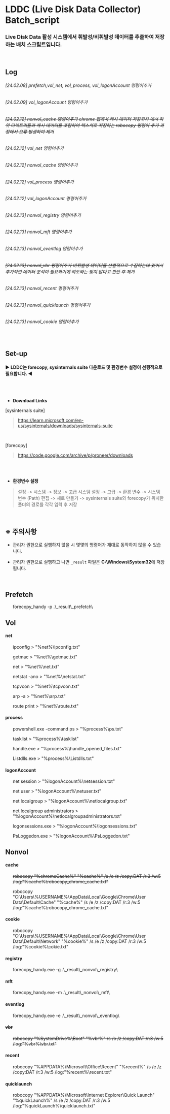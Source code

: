 # LDDC (Live Disk Data Collector) Batch_script
### Live Disk Data 활성 시스템에서 휘발성/비휘발성 데이터를 추출하여 저장하는 배치 스크립트입니다.

<br>

## Log
###### [24.02.08] prefetch,vol_net, vol_process, vol_logonAccount 명령어추가
###### [24.02.09] vol_logonAccount 명령어추가
###### <s>[24.02.12] nonvol_cache 명령어추가 chrome 웹에서 캐시 데이터 저장위치 에서 하위 디렉토리들과 캐시 데이터를 포함하여 텍스쳐로 저장하는 robocopy 명령어 추가 과정에서 오류 발생하여 제거</s>
###### [24.02.12] vol_net 명령어추가
###### [24.02.12] nonvol_cache 명령어추가
###### [24.02.12] vol_process 명령어추가
###### [24.02.12] vol_logonAccount 명령어추가
###### [24.02.13] nonvol_registry 명령어추가
###### [24.02.13] nonvol_mft 명령어추가
###### [24.02.13] nonvol_eventlog 명령어추가
###### <s>[24.02.13] nonvol_vbr 명령어추가 비휘발성 데이터를 선별적으로 수집하는데 있어서 추가적인 데이터 분석이 필요하기에 의도와는 맞지 않다고 판단 후 제거</s>
###### [24.02.13] nonvol_recent 명령어추가
###### [24.02.13] nonvol_quicklaunch 명령어추가
###### [24.02.13] nonvol_cookie 명령어추가

<br>

## Set-up
#### ▶ LDDC는 forecopy, sysinternals suite 다운로드 및 환경변수 설정이 선행적으로 필요합니다. ◀

<br>
<br>

- **Download Links**

[sysinternals suite]
>https://learn.microsoft.com/en-us/sysinternals/downloads/sysinternals-suite

<br>

[forecopy]
>https://code.google.com/archive/p/proneer/downloads

<br>
<br>

- **환경변수 설정**
> 설정 -> 시스템 -> 정보 -> 고급 시스템 설정 -> 고급 -> 환경 변수 -> 시스템 변수 (Path) 편집 -> 새로 만들기 -> sysinternals suite와 forecopy가 위치한 폴더의 경로를 각각 입력 후 저장

<br>

## ※ 주의사항
- 관리자 권한으로 실행하지 않을 시 몇몇의 명령어가 재대로 동작하지 않을 수 있습니다.

- 관리자 권한으로 실행하고 나면 `_result` 파일은 **C:\Windows\System32**에 저장됩니다.

<br>

## Prefetch
<ul>forecopy_handy -p .\_result\_prefetch\</ul>

## Vol
#### net
<ul>ipconfig > "%net%\ipconfig.txt"</ul>
<ul>getmac > "%net%\getmac.txt"</ul>
<ul>net > "%net%\net.txt"</ul>
<ul>netstat -ano > "%net%\netstat.txt"</ul>
<ul>tcpvcon > "%net%\tcpvcon.txt"</ul>
<ul>arp -a > "%net%\arp.txt"</ul>
<ul>route print > "%net%\route.txt"</ul>

#### process
<ul>powershell.exe -command ps > "%process%\ps.txt"</ul>
<ul>tasklist > "%process%\tasklist"</ul>
<ul>handle.exe > "%process%\handle_opened_files.txt"</ul>
<ul>Listdlls.exe > "%process%\Listdlls.txt"</ul>

#### logonAccount
<ul>net session > "%logonAccount%\netsession.txt"</ul>
<ul>net user > "%logonAccount%\netuser.txt"</ul>
<ul>net localgroup > "%logonAccount%\netlocalgroup.txt"</ul>
<ul>net localgroup administrators  > "%logonAccount%\netlocalgroupadministrators.txt"</ul>
<ul>logonsessions.exe > "%logonAccount%\logonsessions.txt"</ul>
<ul>PsLoggedon.exe > "%logonAccount%\PsLoggedon.txt"</ul>

## Nonvol
#### cache
<s><ul>robocopy "%chromeCache%" "%cache%" /s /e /z /copy:DAT /r:3 /w:5 /log:"%cache%\robocopy_chrome_cache.txt"</ul></s>
<ul>robocopy "C:\Users\%USERNAME%\AppData\Local\Google\Chrome\User Data\Default\Cache" "%cache%" /s /e /z /copy:DAT /r:3 /w:5 /log:"%cache%\robocopy_chrome_cache.txt"</ul>

#### cookie
<ul>robocopy "C:\Users\%USERNAME%\AppData\Local\Google\Chrome\User Data\Default\Network" "%cookie%" /s /e /z /copy:DAT /r:3 /w:5 /log:"%cookie%\cokie.txt"</ul>

#### registry
<ul>forecopy_handy.exe -g .\_result\_nonvol\_registry\</ul>

#### mft
<ul>forecopy_handy.exe -m .\_result\_nonvol\_mft\</ul>

#### eventlog
<ul>forecopy_handy.exe -e .\_result\_nonvol\_eventlog\</ul>

#### <s>vbr</s>
<ul><s>robocopy "%SystemDrive%\Boot" "%vbr%" /s /e /z /copy:DAT /r:3 /w:5 /log:"%vbr%\vbr.txt"</s></ul>

#### recent
<ul>robocopy "%APPDATA%\Microsoft\Office\Recent" "%recent%" /s /e /z /copy:DAT /r:3 /w:5 /log:"%recent%\recent.txt"</ul>

#### quicklaunch
<ul>robocopy "%APPDATA%\Microsoft\Internet Explorer\Quick Launch" "%quickLaunch%" /s /e /z /copy:DAT /r:3 /w:5 /log:"%quickLaunch%\quicklaunch.txt"</ul>
